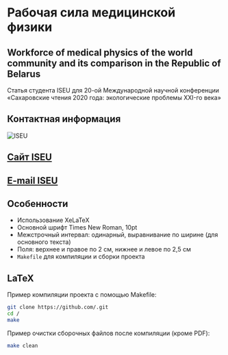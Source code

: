 # Рабочая сила медицинской физики 
## Workforce of medical physics of the world community and its comparison in the Republic of Belarus
Статья студента ISEU для 20-ой Международной научной конференции «Сахаровские чтения 2020 года: экологические проблемы XXI-го века» 

## Контактная информация

![ISEU](https://im0-tub-by.yandex.net/i?id=cc603dd3a7607f9dd2b08015639a2226&n=13&exp=1)

## [Сайт ISEU](http://www.iseu.by)
## [E-mail ISEU](res_sector@iseu.by)

## Особенности
* Использование XeLaTeX
* Основной шрифт Times New Roman, 10pt 
* Межстрочный интервал: одинарный, выравнивание по ширине (для основного текста)
* Поля: верхнее и правое по 2 см, нижнее и левое по 2,5 см
* `Makefile` для компиляции и сборки проекта


## LaTeX
Пример компиляции проекта с помощью Makefile:
```bash
git clone https://github.com/.git
cd /
make
```

Пример очистки сборочных файлов после компиляции (кроме PDF):
```bash
make clean
```



